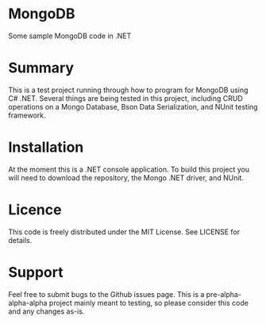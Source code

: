 # MongoDB
Some sample MongoDB code in .NET

# Summary
This is a test project running through how to program for MongoDB using C# .NET. Several things are being tested in this project, including CRUD operations on a Mongo Database, Bson Data Serialization, and NUnit testing framework.

# Installation
At the moment this is a .NET console application. To build this project you will need to download the repository, the Mongo .NET driver, and NUnit. 

# Licence
This code is freely distributed under the MIT License. See LICENSE for details.

# Support
Feel free to submit bugs to the Github issues page. This is a pre-alpha-alpha-alpha project mainly meant to testing, so please consider this code and any changes as-is.

